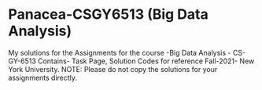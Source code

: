 # Panacea-CSGY6513 (Big Data Analysis)
My solutions for the Assignments for the course -Big Data Analysis - CS-GY-6513  Contains- Task Page, Solution Codes for reference Fall-2021- New York University.  NOTE: Please do not copy the solutions for your assignments directly.
